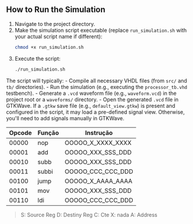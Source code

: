 ## How to Run the Simulation

1.  Navigate to the project directory.
2.  Make the simulation script executable (replace `run_simulation.sh` with your actual script name if different):
    ```bash
    chmod +x run_simulation.sh
    ```
3.  Execute the script:
    ```bash
    ./run_simulation.sh
    ```

The script will typically:
    - Compile all necessary VHDL files (from `src/` and `tb/` directories).
    - Run the simulation (e.g., executing the `processor_tb.vhd` testbench).
    - Generate a `.vcd` waveform file (e.g., `waveform.vcd`) in the project root or a `waveforms/` directory.
    - Open the generated `.vcd` file in GTKWave. If a `.gtkw` save file (e.g., `default_view.gtkw`) is present and configured in the script, it may load a pre-defined signal view. Otherwise, you'll need to add signals manually in GTKWave.

| Opcode |     Função    | Instrução 
|--------|---------------| --------- |
|  00000  |    nop       | OOOOO_X_XXXX_XXXX
|  00001  |    add       | OOOOO_XXX_SSS_DDD
|  00010  |    subb      | OOOOO_XXX_SSS_DDD
|  00011  |    subbi     | OOOOO_CCC_CCC_DDD  
|  00100  |    jump      | OOOOO_X_AAAA_AAAA
|  00101  |    mov       | OOOOO_XXX_SSS_DDD
|  00110  |    ldi        | OOOOO_CCC_CCC_DDD

> S: Source Reg
> D: Destiny Reg
> C: Cte
> X: nada
> A: Address
